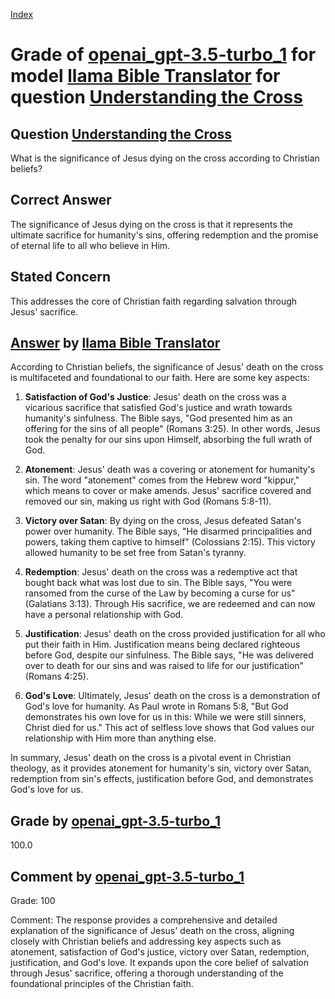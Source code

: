 
[Index](../../../../index.md)
# Grade of [openai_gpt-3.5-turbo_1](../../../grading_models/openai_gpt-3.5-turbo_1.md) for model [llama Bible Translator](../../../answering_models/llama_Bible_Translator.md) for question [Understanding the Cross](../../../questions/Understanding_the_Cross.md)

## Question [Understanding the Cross](../../../questions/Understanding_the_Cross.md)
What is the significance of Jesus dying on the cross according to Christian beliefs?

## Correct Answer
The significance of Jesus dying on the cross is that it represents the ultimate sacrifice for humanity's sins, offering redemption and the promise of eternal life to all who believe in Him.

## Stated Concern
This addresses the core of Christian faith regarding salvation through Jesus' sacrifice.

## [Answer](../Understanding_the_Cross.md) by [llama Bible Translator](../../../answering_models/llama_Bible_Translator.md)
According to Christian beliefs, the significance of Jesus' death on the cross is multifaceted and foundational to our faith. Here are some key aspects:

1. **Satisfaction of God's Justice**: Jesus' death on the cross was a vicarious sacrifice that satisfied God's justice and wrath towards humanity's sinfulness. The Bible says, "God presented him as an offering for the sins of all people" (Romans 3:25). In other words, Jesus took the penalty for our sins upon Himself, absorbing the full wrath of God.

2. **Atonement**: Jesus' death was a covering or atonement for humanity's sin. The word "atonement" comes from the Hebrew word "kippur," which means to cover or make amends. Jesus' sacrifice covered and removed our sin, making us right with God (Romans 5:8-11).

3. **Victory over Satan**: By dying on the cross, Jesus defeated Satan's power over humanity. The Bible says, "He disarmed principalities and powers, taking them captive to himself" (Colossians 2:15). This victory allowed humanity to be set free from Satan's tyranny.

4. **Redemption**: Jesus' death on the cross was a redemptive act that bought back what was lost due to sin. The Bible says, "You were ransomed from the curse of the Law by becoming a curse for us" (Galatians 3:13). Through His sacrifice, we are redeemed and can now have a personal relationship with God.

5. **Justification**: Jesus' death on the cross provided justification for all who put their faith in Him. Justification means being declared righteous before God, despite our sinfulness. The Bible says, "He was delivered over to death for our sins and was raised to life for our justification" (Romans 4:25).

6. **God's Love**: Ultimately, Jesus' death on the cross is a demonstration of God's love for humanity. As Paul wrote in Romans 5:8, "But God demonstrates his own love for us in this: While we were still sinners, Christ died for us." This act of selfless love shows that God values our relationship with Him more than anything else.

In summary, Jesus' death on the cross is a pivotal event in Christian theology, as it provides atonement for humanity's sin, victory over Satan, redemption from sin's effects, justification before God, and demonstrates God's love for us.

## Grade by [openai_gpt-3.5-turbo_1](../../../grading_models/openai_gpt-3.5-turbo_1.md)
100.0

## Comment by [openai_gpt-3.5-turbo_1](../../../grading_models/openai_gpt-3.5-turbo_1.md)
Grade: 100

Comment: The response provides a comprehensive and detailed explanation of the significance of Jesus' death on the cross, aligning closely with Christian beliefs and addressing key aspects such as atonement, satisfaction of God's justice, victory over Satan, redemption, justification, and God's love. It expands upon the core belief of salvation through Jesus' sacrifice, offering a thorough understanding of the foundational principles of the Christian faith.

